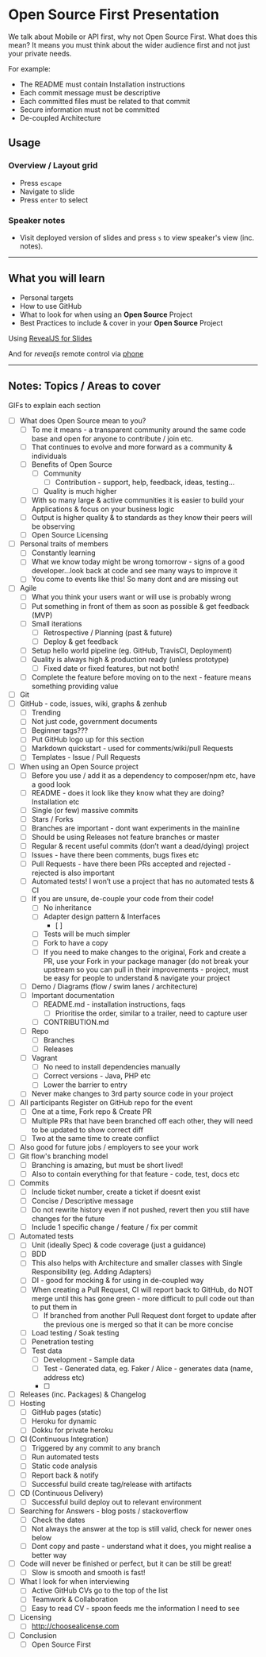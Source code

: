 # Open Source First Presentation

We talk about Mobile or API first, why not Open Source First. What does this mean? It means you must think about the wider audience first and not just your private needs.

For example:
* The README must contain Installation instructions
* Each commit message must be descriptive
* Each committed files must be related to that commit
* Secure information must not be committed 
* De-coupled Architecture

## Usage

### Overview / Layout grid

* Press `escape`
* Navigate to slide
* Press `enter` to select

### Speaker notes

* Visit deployed version of slides and press `s` to view speaker's view (inc. notes).

---

## What you will learn

* Personal targets
* How to use GitHub
* What to look for when using an **Open Source** Project
* Best Practices to include & cover in your **Open Source** Project


Using [RevealJS for Slides](https://github.com/hakimel/reveal.js)

And for *revealjs* remote control via [phone](http://remot.io)

---

## Notes: Topics / Areas to cover

GIFs to explain each section

* [ ] What does Open Source mean to you?
    * [ ] To me it means - a transparent community around the same code base and open for anyone to contribute / join etc.
    * [ ] That continues to evolve and more forward as a community & individuals
    * [ ] Benefits of Open Source
        * [ ] Community
            * [ ] Contribution - support, help, feedback, ideas, testing...
        * [ ] Quality is much higher
    * [ ] With so many large & active communities it is easier to build your Applications & focus on your business logic
    * [ ] Output is higher quality & to standards as they know their peers will be observing
    * [ ] Open Source Licensing
* [ ] Personal traits of members
    * [ ] Constantly learning
    * [ ] What we know today might be wrong tomorrow - signs of a good developer...look back at code and see many ways to improve it
    * [ ] You come to events like this! So many dont and are missing out
* [ ] Agile
    * [ ] What you think your users want or will use is probably wrong
    * [ ] Put something in front of them as soon as possible & get feedback (MVP)
    * [ ] Small iterations
        * [ ] Retrospective / Planning (past & future)
        * [ ] Deploy & get feedback
    * [ ] Setup hello world pipeline (eg. GitHub, TravisCI, Deployment)
    * [ ] Quality is always high & production ready (unless prototype)
        * [ ] Fixed date or fixed features, but not both!
    * [ ] Complete the feature before moving on to the next - feature means something providing value
* [ ] Git
* [ ] GitHub - code, issues, wiki, graphs & zenhub
    * [ ] Trending
    * [ ] Not just code, government documents
    * [ ] Beginner tags???
    * [ ] Put GitHub logo up for this section
    * [ ] Markdown quickstart - used for comments/wiki/pull Requests
    * [ ] Templates - Issue / Pull Requests
* [ ] When using an Open Source project
    * [ ] Before you use / add it as a dependency to composer/npm etc, have a good look
    * [ ] README - does it look like they know what they are doing? Installation etc
    * [ ] Single (or few) massive commits
    * [ ] Stars / Forks
    * [ ] Branches are important - dont want experiments in the mainline
    * [ ] Should be using Releases not feature branches or master
    * [ ] Regular & recent useful commits (don’t want a dead/dying) project
    * [ ] Issues - have there been comments, bugs fixes etc
    * [ ] Pull Requests - have there been PRs accepted and rejected - rejected is also important
    * [ ] Automated tests! I won’t use a project that has no automated tests & CI
    * [ ] If you are unsure, de-couple your code from their code!
        * [ ] No inheritance
        * [ ] Adapter design pattern & Interfaces
            * [ ] 
        * [ ] Tests will be much simpler
        * [ ] Fork to have a copy
        * [ ] If you need to make changes to the original, Fork and create a PR, use your Fork in your package manager (do not break your upstream so you can pull in their improvements - project, must be easy for people to understand & navigate your project
    * [ ] Demo / Diagrams (flow / swim lanes / architecture)
    * [ ] Important documentation
        * [ ] README.md - installation instructions, faqs
            * [ ] Prioritise the order, similar to a trailer, need to capture user
        * [ ] CONTRIBUTION.md
    * [ ] Repo
        * [ ] Branches
        * [ ] Releases
    * [ ] Vagrant
        * [ ] No need to install dependencies manually
        * [ ] Correct versions - Java, PHP etc
        * [ ] Lower the barrier to entry
    * [ ] Never make changes to 3rd party source code in your project
* [ ] All participants Register on GitHub repo for the event
    * [ ] One at a time, Fork repo & Create PR
    * [ ] Multiple PRs that have been branched off each other, they will need to be updated to show correct diff
    * [ ] Two at the same time to create conflict
* [ ] Also good for future jobs / employers to see your work
* [ ] Git flow's branching model
    * [ ] Branching is amazing, but must be short lived!
    * [ ] Also to contain everything for that feature - code, test, docs etc
* [ ] Commits
    * [ ] Include ticket number, create a ticket if doesnt exist
    * [ ] Concise / Descriptive message
    * [ ] Do not rewrite history even if not pushed, revert then you still have changes for the future
    * [ ] Include 1 specific change / feature / fix per commit
* [ ] Automated tests
    * [ ] Unit (ideally Spec) & code coverage (just a guidance)
    * [ ] BDD
    * [ ] This also helps with Architecture and smaller classes with Single Responsibility (eg. Adding Adapters)
    * [ ] DI - good for mocking & for using in de-coupled way
    * [ ] When creating a Pull Request, CI will report back to GitHub, do NOT merge until this has gone green - more difficult to pull code out than to put them in
        * [ ] If branched from another Pull Request dont forget to update after the previous one is merged so that it can be more concise
    * [ ] Load testing / Soak testing
    * [ ] Penetration testing
    * [ ] Test data
        * [ ] Development - Sample data
        * [ ] Test - Generated data, eg. Faker / Alice - generates data (name, address etc)
        * [ ]
* [ ] Releases (inc. Packages) & Changelog
* [ ] Hosting
    * [ ] GitHub pages (static)
    * [ ] Heroku for dynamic
    * [ ] Dokku for private heroku
* [ ] CI (Continuous Integration)
    * [ ] Triggered by any commit to any branch
    * [ ] Run automated tests
    * [ ] Static code analysis
    * [ ] Report back & notify
    * [ ] Successful build create tag/release with artifacts
* [ ] CD (Continuous Delivery)
    * [ ] Successful build deploy out to relevant environment
* [ ] Searching for Answers - blog posts / stackoverflow
    * [ ] Check the dates
    * [ ] Not always the answer at the top is still valid, check for newer ones below
    * [ ] Dont copy and paste - understand what it does, you might realise a better way
* [ ] Code will never be finished or perfect, but it can be still be great!
    * [ ] Slow is smooth and smooth is fast!
* [ ] What I look for when interviewing
    * [ ] Active GitHub CVs go to the top of the list
    * [ ] Teamwork & Collaboration
    * [ ] Easy to read CV - spoon feeds me the information I need to see
* [ ] Licensing
    * [ ] http://choosealicense.com
* [ ] Conclusion
    *  [ ] Open Source First
